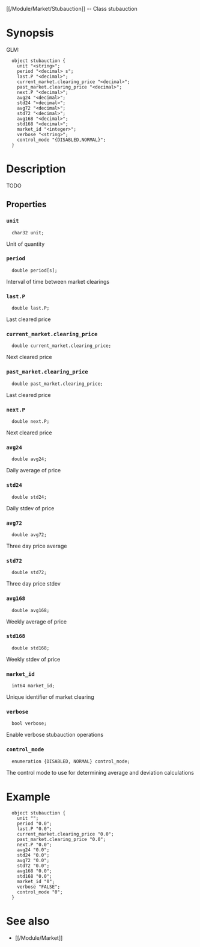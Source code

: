 [[/Module/Market/Stubauction]] -- Class stubauction

# Synopsis

GLM:

~~~
  object stubauction {
    unit "<string>";
    period "<decimal> s";
    last.P "<decimal>";
    current_market.clearing_price "<decimal>";
    past_market.clearing_price "<decimal>";
    next.P "<decimal>";
    avg24 "<decimal>";
    std24 "<decimal>";
    avg72 "<decimal>";
    std72 "<decimal>";
    avg168 "<decimal>";
    std168 "<decimal>";
    market_id "<integer>";
    verbose "<string>";
    control_mode "{DISABLED,NORMAL}";
  }
~~~

# Description

TODO

## Properties

### `unit`
~~~
  char32 unit;
~~~

Unit of quantity

### `period`
~~~
  double period[s];
~~~

Interval of time between market clearings

### `last.P`
~~~
  double last.P;
~~~

Last cleared price

### `current_market.clearing_price`
~~~
  double current_market.clearing_price;
~~~

Next cleared price

### `past_market.clearing_price`
~~~
  double past_market.clearing_price;
~~~

Last cleared price

### `next.P`
~~~
  double next.P;
~~~

Next cleared price

### `avg24`
~~~
  double avg24;
~~~

Daily average of price

### `std24`
~~~
  double std24;
~~~

Daily stdev of price

### `avg72`
~~~
  double avg72;
~~~

Three day price average

### `std72`
~~~
  double std72;
~~~

Three day price stdev

### `avg168`
~~~
  double avg168;
~~~

Weekly average of price

### `std168`
~~~
  double std168;
~~~

Weekly stdev of price

### `market_id`
~~~
  int64 market_id;
~~~

Unique identifier of market clearing

### `verbose`
~~~
  bool verbose;
~~~

Enable verbose stubauction operations

### `control_mode`
~~~
  enumeration {DISABLED, NORMAL} control_mode;
~~~

The control mode to use for determining average and deviation calculations

# Example

~~~
  object stubauction {
    unit "";
    period "0.0";
    last.P "0.0";
    current_market.clearing_price "0.0";
    past_market.clearing_price "0.0";
    next.P "0.0";
    avg24 "0.0";
    std24 "0.0";
    avg72 "0.0";
    std72 "0.0";
    avg168 "0.0";
    std168 "0.0";
    market_id "0";
    verbose "FALSE";
    control_mode "0";
  }
~~~

# See also
* [[/Module/Market]]

